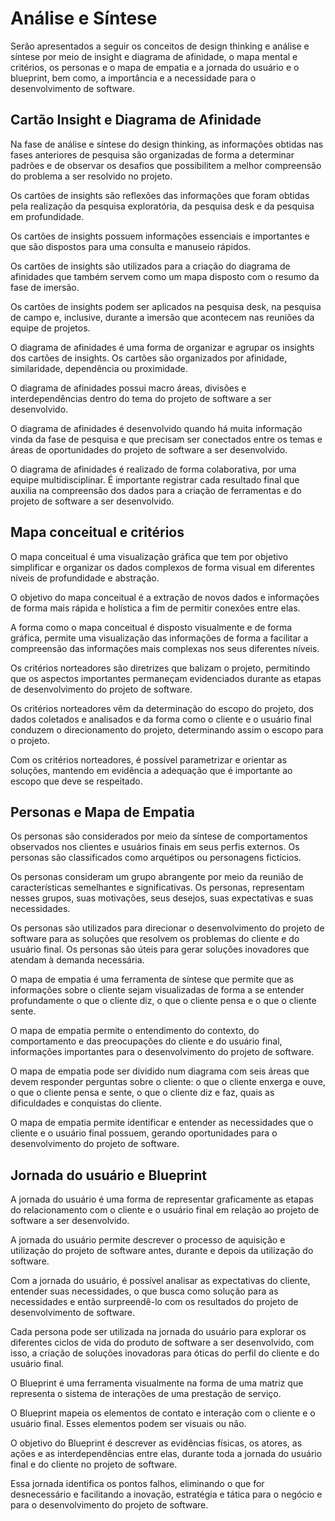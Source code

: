 # Análise e Síntese

Serão apresentados a seguir os conceitos de design thinking e análise e síntese por meio de insight e diagrama de afinidade, o mapa mental e critérios, os personas e o mapa de empatia e a jornada do usuário e o blueprint, bem como, a importância e a necessidade para o desenvolvimento de software.

## Cartão Insight e Diagrama de Afinidade

Na fase de análise e síntese do design thinking, as informações obtidas nas fases anteriores de pesquisa são organizadas de forma a determinar padrões e de observar os desafios que possibilitem a melhor compreensão do problema a ser resolvido no projeto.

Os cartões de insights são reflexões das informações que foram obtidas pela realização da pesquisa exploratória, da pesquisa desk e da pesquisa em profundidade.

Os cartões de insights possuem informações essenciais e importantes e que são dispostos para uma consulta e manuseio rápidos.

Os cartões de insights são utilizados para a criação do diagrama de afinidades que também servem como um mapa disposto com o resumo da fase de imersão.

Os cartões de insights podem ser aplicados na pesquisa desk, na pesquisa de campo e, inclusive, durante a imersão que acontecem nas reuniões da equipe de projetos.

O diagrama de afinidades é uma forma de organizar e agrupar os insights dos cartões de insights. Os cartões são organizados por afinidade, similaridade, dependência ou proximidade.

O diagrama de afinidades possui macro áreas, divisões e interdependências dentro do tema do projeto de software a ser desenvolvido.

O diagrama de afinidades é desenvolvido quando há muita informação vinda da fase de pesquisa e que precisam ser conectados entre os temas e áreas de oportunidades do projeto de software a ser desenvolvido.

O diagrama de afinidades é realizado de forma colaborativa, por uma equipe multidisciplinar. É importante registrar cada resultado final que auxilia na compreensão dos dados para a criação de ferramentas e do projeto de software a ser desenvolvido.

## Mapa conceitual e critérios

O mapa conceitual é uma visualização gráfica que tem por objetivo simplificar e organizar os dados complexos de forma visual em diferentes níveis de profundidade e abstração.

O objetivo do mapa conceitual é a extração de novos dados e informações de forma mais rápida e holística a fim de permitir conexões entre elas.

A forma como o mapa conceitual é disposto visualmente e de forma gráfica, permite uma visualização das informações de forma a facilitar a compreensão das informações mais complexas nos seus diferentes níveis.

Os critérios norteadores são diretrizes que balizam o projeto, permitindo que os aspectos importantes permaneçam evidenciados durante as etapas de desenvolvimento do projeto de software.

Os critérios norteadores vêm da determinação do escopo do projeto, dos dados coletados e analisados e da forma como o cliente e o usuário final conduzem o direcionamento do projeto, determinando assim o escopo para o projeto.

Com os critérios norteadores, é possível parametrizar e orientar as soluções, mantendo em evidência a adequação que é importante ao escopo que deve se respeitado.

## Personas e Mapa de Empatia

Os personas são considerados por meio da síntese de comportamentos observados nos clientes e usuários finais em seus perfis externos. Os personas são classificados como arquétipos ou personagens fictícios.

Os personas consideram um grupo abrangente por meio da reunião de características semelhantes e significativas. Os personas, representam nesses grupos, suas motivações, seus desejos, suas expectativas e suas necessidades.

Os personas são utilizados para direcionar o desenvolvimento do projeto de software para as soluções que resolvem os problemas do cliente e do usuário final. Os personas são úteis para gerar soluções inovadores que atendam à demanda necessária.

O mapa de empatia é uma ferramenta de síntese que permite que as informações sobre o cliente sejam visualizadas de forma a se entender profundamente o que o cliente diz, o que o cliente pensa e o que o cliente sente.

O mapa de empatia permite o entendimento do contexto, do comportamento e das preocupações do cliente e do usuário final, informações importantes para o desenvolvimento do projeto de software.

O mapa de empatia pode ser dividido num diagrama com seis áreas que devem responder perguntas sobre o cliente: o que o cliente enxerga e ouve, o que o cliente pensa e sente, o que o cliente diz e faz, quais as dificuldades e conquistas do cliente.

O mapa de empatia permite identificar e entender as necessidades que o cliente e o usuário final possuem, gerando oportunidades para o desenvolvimento do projeto de software.

## Jornada do usuário e Blueprint

A jornada do usuário é uma forma de representar graficamente as etapas do relacionamento com o cliente e o usuário final em relação ao projeto de software a ser desenvolvido.

A jornada do usuário permite descrever o processo de aquisição e utilização do projeto de software antes, durante e depois da utilização do software.

Com a jornada do usuário, é possível analisar as expectativas do cliente, entender suas necessidades, o que busca como solução para as necessidades e então surpreendê-lo com os resultados do projeto de desenvolvimento de software.

Cada persona pode ser utilizada na jornada do usuário para explorar os diferentes ciclos de vida do produto de software a ser desenvolvido, com isso, a criação de soluções inovadoras para óticas do perfil do cliente e do usuário final.

O Blueprint é uma ferramenta visualmente na forma de uma matriz que representa o sistema de interações de uma prestação de serviço.

O Blueprint mapeia os elementos de contato e interação com o cliente e o usuário final. Esses elementos podem ser visuais ou não.

O objetivo do Blueprint é descrever as evidências físicas, os atores, as ações e as interdependências entre elas, durante toda a jornada do usuário final e do cliente no projeto de software.

Essa jornada identifica os pontos falhos, eliminando o que for desnecessário e facilitando a inovação, estratégia e tática para o negócio e para o desenvolvimento do projeto de software.
